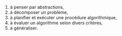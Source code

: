 

1) à penser par abstractions, 
2) à décomposer un problème, 
3) à planifier et exécuter une procédure algorithmique,
4) à évaluer un algorithme selon divers critères,
5) à généraliser.
